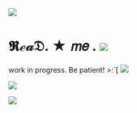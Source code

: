 ![](https://files.catbox.moe/z23gxb.png)
# 𝕽ℯ𝒶𝔇. ★ 𝘮𝘦 . ![](https://files.catbox.moe/yw6b66.gif)
work in progress. Be patient! >:´[ ![](https://files.catbox.moe/s00jnr.gif)

![](https://media.tenor.com/z_hg5KzEOS0AAAAM/phighting-roblox.gif)

![](https://files.catbox.moe/tchqqf.png)
